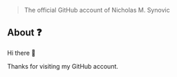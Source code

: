 > The official GitHub account of Nicholas M. Synovic

## About ❓

Hi there 👋

Thanks for visiting my GitHub account.
